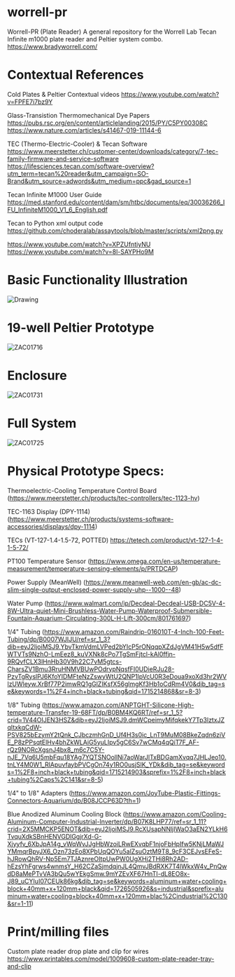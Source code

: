 # worrell-pr
Worrell-PR (Plate Reader) A general repository for the Worrell Lab Tecan Infinite m1000 plate reader and Peltier system combo.
https://www.bradyworrell.com/
# Contextual References

Cold Plates & Peltier Contextual videos
https://www.youtube.com/watch?v=FPFE7i7bz9Y

Glass-Transistion Thermomechanical Dye Papers 
https://pubs.rsc.org/en/content/articlelanding/2015/PY/C5PY00308C
https://www.nature.com/articles/s41467-019-11144-6

TEC (Thermo-Electric-Cooler) & Tecan Software
https://www.meerstetter.ch/customer-center/downloads/category/7-tec-family-firmware-and-service-software
https://lifesciences.tecan.com/software-overview?utm_term=tecan%20reader&utm_campaign=SO-Brand&utm_source=adwords&utm_medium=ppc&gad_source=1

Tecan Infinite M1000 User Guide
https://med.stanford.edu/content/dam/sm/htbc/documents/eq/30036266_IFU_InfiniteM1000_V1_6_English.pdf

Tecan to Python xml output code
https://github.com/choderalab/assaytools/blob/master/scripts/xml2png.py

https://www.youtube.com/watch?v=XPZUfntiyNU
https://www.youtube.com/watch?v=8l-SAYPHo9M

# Basic Functionality Illustration
![Drawing](https://github.com/zac-abero/worrell-pr/assets/109258998/2f69e544-a255-4971-b41f-86a42289b29d)

# 19-well Peltier Prototype
![ZAC01716](https://github.com/zac-abero/worrell-pr/assets/109258998/f83389a3-767a-49ca-a062-983b0e1ddbe0)
# Enclosure 
![ZAC01731](https://github.com/zac-abero/worrell-pr/assets/109258998/cd69b52c-e12f-434b-88ed-7e2234cb9df6)
# Full System
![ZAC01725](https://github.com/zac-abero/worrell-pr/assets/109258998/7ab231f6-3157-42fa-9f80-c9da2e02d09f)


# Physical Prototype Specs:

Thermoelectric-Cooling Temperature Control Board
(https://www.meerstetter.ch/products/tec-controllers/tec-1123-hv)

TEC-1163 Display (DPY-1114)
(https://www.meerstetter.ch/products/systems-software-accessories/displays/dpy-1114)

TECs (VT-127-1.4-1.5-72, POTTED)
https://tetech.com/product/vt-127-1-4-1-5-72/

PT100 Temperature Sensor
(https://www.omega.com/en-us/temperature-measurement/temperature-sensing-elements/p/PRTDCAP)

Power Supply (MeanWell)
(https://www.meanwell-web.com/en-gb/ac-dc-slim-single-output-enclosed-power-supply-uhp--1000--48)

Water Pump
(https://www.walmart.com/ip/Decdeal-Decdeal-USB-DC5V-4-8W-Ultra-quiet-Mini-Brushless-Water-Pump-Waterproof-Submersible-Fountain-Aquarium-Circulating-300L-H-Lift-300cm/801761697)

1/4" Tubing
(https://www.amazon.com/Raindrip-016010T-4-Inch-100-Feet-Tubing/dp/B0007WJIJU/ref=sr_1_3?dib=eyJ2IjoiMSJ9.YbvTkmVdmLVPed2bYIcP5rONqqpXZdJgVM41H5w5dfFWTVTs9NzhO-LmEez8_kuVXNk8cPo7TgSmFjtcl-kAl0ffjn-9RQvfCLX3lHnHb30V9h22C7vM5gtcs-CharsZV1Bmu3RruHNMVBUwPOdrypNqsfFI0UDieRJu28-PzvTgRyslPJ6KfoYIDMFteNzZswyWtU2QNP1lpVcU0R3eDoua9xoXd3hr2WVlzUWleyw.XrBf77P2imwRQ1gGlZIKsfX56glmgKf3Hb1oCdRm4V0&dib_tag=se&keywords=1%2F4+inch+black+tubing&qid=1715214868&sr=8-3)

1/8" Tubing
(https://www.amazon.com/ANPTGHT-Silicone-High-temperature-Transfer-19-68FT/dp/B0BM4KQ6RT/ref=sr_1_5?crid=1V44OIJEN3HSZ&dib=eyJ2IjoiMSJ9.dmWCpeimyMifqkekY7Tp3lztxJZqItxkqCdW-PSV825bEzymY2tQnk_CJbczmhGnD_Uf4H3s0ic_LnT9MuM08BkeZqdn6ziVE_P8zPPsqtElHv4bhZkWLAiG5yuLIpv5gC6Sv7wCMq4qQiT7F_AF-rQz9NORcXgsnJ4bx8_m6c7C5Y-nJE_7Vq6U5mbFqu18YAg7YQTSNOollNi7aoWarJlTxBDGamXvqq7JHLJeo10.tnLY4M0W1_RlApuvfaybPVCgOn74y1RO0usjSlK_YDk&dib_tag=se&keywords=1%2F8+inch+black+tubing&qid=1715214903&sprefix=1%2F8+inch+black+tubing%2Caps%2C141&sr=8-5)

1/4" to 1/8" Adapters
(https://www.amazon.com/JoyTube-Plastic-Fittings-Connectors-Aquarium/dp/B08JCCP63D?th=1)

Blue Anodized Aluminum Cooling Block
(https://www.amazon.com/Cooling-Aluminum-Computer-Industrial-Inverter/dp/B07K8LHP77/ref=sr_1_11?crid=2X5MMCKP5ENOT&dib=eyJ2IjoiMSJ9.RcXUsapNNljIWaO3aEN2YLkH6TvquXdkSBnHENVGDlGgjrXd-G-Xjyyfv_6XbJpA14g_vWqWvJJgHbWzoiLRwEXvqbF1njoFbHpIfw5KNjLMaWJYMmqrBpyJX6_Ozn73zEo8XPbUqQOYu5alZsuOztM9T8_9cF3CEJvsEFeS-hJRowQhRV-Np5Em7TJAznreOItpUwPW0UgXHj2THi8Rh2AD-hEzsYhFgrws4wnmsY_H62CZaSjmdqjnJL4QmvJBdRXK7T4lWkxW4v_PnQwdD8aMePTvVA3bQu5wYEkgSmw.9mYZEvXF67HnTI-dL8EO8x-J89_uCYIuI07CEUk86kg&dib_tag=se&keywords=aluminum+water+cooling+block+40mm+x+120mm+black&qid=1726505926&s=industrial&sprefix=aluminum+water+cooling+block+40mm+x+120mm+blac%2Cindustrial%2C130&sr=1-11)


# Print/milling files

Custom plate reader drop plate and clip for wires
https://www.printables.com/model/1009608-custom-plate-reader-tray-and-clip

